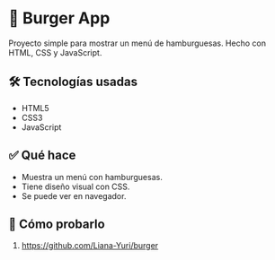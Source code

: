 # 🍔 Burger App

Proyecto simple para mostrar un menú de hamburguesas. Hecho con HTML, CSS y JavaScript.

## 🛠 Tecnologías usadas

- HTML5
- CSS3
- JavaScript

## ✅ Qué hace

- Muestra un menú con hamburguesas.
- Tiene diseño visual con CSS.
- Se puede ver en navegador.

## 📁 Cómo probarlo

1. https://github.com/Liana-Yuri/burger
